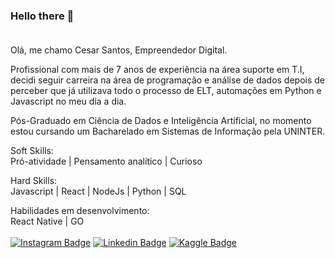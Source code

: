 ### Hello there 👋<br><br>

Olá, me chamo Cesar Santos, Empreendedor Digital. 

Profissional com mais de 7 anos de experiência na área suporte em T.I, decidi seguir carreira na área de programação e análise de dados depois de perceber que já utilizava todo o processo de ELT, automações em Python e Javascript no meu dia a dia. 

Pós-Graduado em Ciência de Dados e Inteligência Artificial, no momento estou cursando um Bacharelado em Sistemas de Informação pela UNINTER.


Soft Skills: <br> 
Pró-atividade | Pensamento analítico | Curioso

Hard Skills: <br>
Javascript | React | NodeJs | Python | SQL 

Habilidades em desenvolvimento: <br>
React Native | GO
<br>
<br>
[![Instagram Badge](https://img.shields.io/badge/Instagram-E4405F?style=for-the-badge&logo=instagram&logoColor=white)](https://www.instagram.com/cesar.sotnas) 
[![Linkedin Badge](https://img.shields.io/badge/LinkedIn-0077B5?style=for-the-badge&logo=linkedin&logoColor=white)](https://www.linkedin.com/in/cesar--santos/)
[![Kaggle Badge](https://img.shields.io/badge/Kaggle-035a7d?style=for-the-badge&logo=kaggle&logoColor=white)](https://www.kaggle.com/devcesar)



